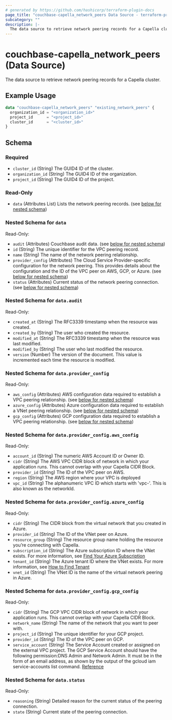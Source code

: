 ```yaml
---
# generated by https://github.com/hashicorp/terraform-plugin-docs
page_title: "couchbase-capella_network_peers Data Source - terraform-provider-couchbase-capella"
subcategory: ""
description: |-
  The data source to retrieve network peering records for a Capella cluster.
---
```


# couchbase-capella_network_peers (Data Source)

The data source to retrieve network peering records for a Capella cluster.

## Example Usage

```terraform
data "couchbase-capella_network_peers" "existing_network_peers" {
  organization_id = "<organization_id>"
  project_id      = "<project_id>"
  cluster_id      = "<cluster_id>"
}
```

<!-- schema generated by tfplugindocs -->
## Schema

### Required

- `cluster_id` (String) The GUID4 ID of the cluster.
- `organization_id` (String) The GUID4 ID of the organization.
- `project_id` (String) The GUID4 ID of the project.

### Read-Only

- `data` (Attributes List) Lists the network peering records. (see [below for nested schema](#nestedatt--data))

<a id="nestedatt--data"></a>
### Nested Schema for `data`

Read-Only:

- `audit` (Attributes) Couchbase audit data. (see [below for nested schema](#nestedatt--data--audit))
- `id` (String) The unique identifier for the VPC peering record.
- `name` (String) The name of the network peering relationship.
- `provider_config` (Attributes) The Cloud Service Provider-specific configuration for the network peering. This provides details about the configuration and the ID of the VPC peer on AWS, GCP, or Azure. (see [below for nested schema](#nestedatt--data--provider_config))
- `status` (Attributes) Current status of the network peering connection. (see [below for nested schema](#nestedatt--data--status))

<a id="nestedatt--data--audit"></a>
### Nested Schema for `data.audit`

Read-Only:

- `created_at` (String) The RFC3339 timestamp when the resource was created.
- `created_by` (String) The user who created the resource.
- `modified_at` (String) The RFC3339 timestamp when the resource was last modified.
- `modified_by` (String) The user who last modified the resource.
- `version` (Number) The version of the document. This value is incremented each time the resource is modified.


<a id="nestedatt--data--provider_config"></a>
### Nested Schema for `data.provider_config`

Read-Only:

- `aws_config` (Attributes) AWS configuration data required to establish a VPC peering relationship. (see [below for nested schema](#nestedatt--data--provider_config--aws_config))
- `azure_config` (Attributes) Azure configuration data required to establish a VNet peering relationship. (see [below for nested schema](#nestedatt--data--provider_config--azure_config))
- `gcp_config` (Attributes) GCP configuration data required to establish a VPC peering relationship. (see [below for nested schema](#nestedatt--data--provider_config--gcp_config))

<a id="nestedatt--data--provider_config--aws_config"></a>
### Nested Schema for `data.provider_config.aws_config`

Read-Only:

- `account_id` (String) The numeric AWS Account ID or Owner ID.
- `cidr` (String) The AWS VPC CIDR block of network in which your application runs. This cannot overlap with your Capella CIDR Block.
- `provider_id` (String) The ID of the VPC peer on AWS.
- `region` (String) The AWS region where your VPC is deployed
- `vpc_id` (String) The alphanumeric VPC ID which starts with 'vpc-'. This is also known as the networkId.


<a id="nestedatt--data--provider_config--azure_config"></a>
### Nested Schema for `data.provider_config.azure_config`

Read-Only:

- `cidr` (String) The CIDR block from the virtual network that you created in Azure.
- `provider_id` (String) The ID of the VNet peer on Azure.
- `resource_group` (String) The resource group name holding the resource you’re connecting with Capella.
- `subscription_id` (String) The Azure subscription ID where the VNet exists. For more information, see [Find Your Azure Subscription](https://learn.microsoft.com/en-us/azure/azure-portal/get-subscription-tenant-id#find-your-azure-subscription)
- `tenant_id` (String) The Azure tenant ID where the VNet exists. For more information, see [How to Find Tenant](https://learn.microsoft.com/en-us/entra/fundamentals/how-to-find-tenant)
- `vnet_id` (String) The VNet ID is the name of the virtual network peering in Azure.


<a id="nestedatt--data--provider_config--gcp_config"></a>
### Nested Schema for `data.provider_config.gcp_config`

Read-Only:

- `cidr` (String) The GCP VPC CIDR block of network in which your application runs. This cannot overlap with your Capella CIDR Block.
- `network_name` (String) The name of the network that you want to peer with.
- `project_id` (String) The unique identifier for your GCP project.
- `provider_id` (String) The ID of the VPC peer on GCP.
- `service_account` (String) The Service Account created or assigned on the external VPC project. The GCP Service Account should have the following permission:DNS Admin and Network Admin. It must be in the form of an email address, as shown by the output of the gcloud iam service-accounts list command. [Reference](https://cloud.google.com/iam/docs/service-accounts-create#creating)



<a id="nestedatt--data--status"></a>
### Nested Schema for `data.status`

Read-Only:

- `reasoning` (String) Detailed reason for the current status of the peering connection.
- `state` (String) Current state of the peering connection.
